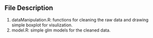 ## File Description

1. dataManipulation.R: functions for cleaning the raw data and drawing simple boxplot for visulization.
2. model.R: simple glm models for the cleaned data.
